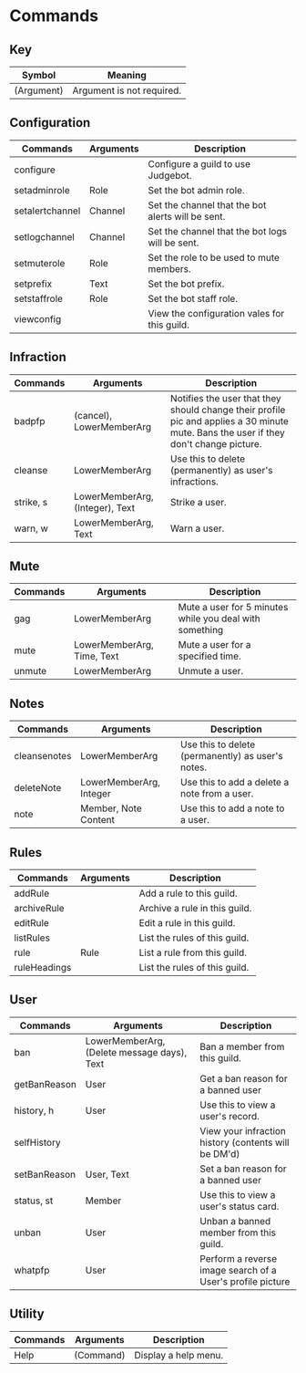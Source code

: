 # Commands

## Key 
| Symbol      | Meaning                        |
| ----------- | ------------------------------ |
| (Argument)  | Argument is not required.      |

## Configuration
| Commands        | Arguments | Description                                       |
| --------------- | --------- | ------------------------------------------------- |
| configure       |           | Configure a guild to use Judgebot.                |
| setadminrole    | Role      | Set the bot admin role.                           |
| setalertchannel | Channel   | Set the channel that the bot alerts will be sent. |
| setlogchannel   | Channel   | Set the channel that the bot logs will be sent.   |
| setmuterole     | Role      | Set the role to be used to mute members.          |
| setprefix       | Text      | Set the bot prefix.                               |
| setstaffrole    | Role      | Set the bot staff role.                           |
| viewconfig      |           | View the configuration vales for this guild.      |

## Infraction
| Commands  | Arguments                       | Description                                                                                                                           |
| --------- | ------------------------------- | ------------------------------------------------------------------------------------------------------------------------------------- |
| badpfp    | (cancel), LowerMemberArg        | Notifies the user that they should change their profile pic and applies a 30 minute mute. Bans the user if they don't change picture. |
| cleanse   | LowerMemberArg                  | Use this to delete (permanently) as user's infractions.                                                                               |
| strike, s | LowerMemberArg, (Integer), Text | Strike a user.                                                                                                                        |
| warn, w   | LowerMemberArg, Text            | Warn a user.                                                                                                                          |

## Mute
| Commands | Arguments                  | Description                                             |
| -------- | -------------------------- | ------------------------------------------------------- |
| gag      | LowerMemberArg             | Mute a user for 5 minutes while you deal with something |
| mute     | LowerMemberArg, Time, Text | Mute a user for a specified time.                       |
| unmute   | LowerMemberArg             | Unmute a user.                                          |

## Notes
| Commands     | Arguments               | Description                                       |
| ------------ | ----------------------- | ------------------------------------------------- |
| cleansenotes | LowerMemberArg          | Use this to delete (permanently) as user's notes. |
| deleteNote   | LowerMemberArg, Integer | Use this to add a delete a note from a user.      |
| note         | Member, Note Content    | Use this to add a note to a user.                 |

## Rules
| Commands     | Arguments | Description                   |
| ------------ | --------- | ----------------------------- |
| addRule      |           | Add a rule to this guild.     |
| archiveRule  |           | Archive a rule in this guild. |
| editRule     |           | Edit a rule in this guild.    |
| listRules    |           | List the rules of this guild. |
| rule         | Rule      | List a rule from this guild.  |
| ruleHeadings |           | List the rules of this guild. |

## User
| Commands     | Arguments                                   | Description                                                |
| ------------ | ------------------------------------------- | ---------------------------------------------------------- |
| ban          | LowerMemberArg, (Delete message days), Text | Ban a member from this guild.                              |
| getBanReason | User                                        | Get a ban reason for a banned user                         |
| history, h   | User                                        | Use this to view a user's record.                          |
| selfHistory  |                                             | View your infraction history (contents will be DM'd)       |
| setBanReason | User, Text                                  | Set a ban reason for a banned user                         |
| status, st   | Member                                      | Use this to view a user's status card.                     |
| unban        | User                                        | Unban a banned member from this guild.                     |
| whatpfp      | User                                        | Perform a reverse image search of a User's profile picture |

## Utility
| Commands | Arguments | Description          |
| -------- | --------- | -------------------- |
| Help     | (Command) | Display a help menu. |

